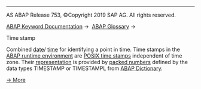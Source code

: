   

* * *

AS ABAP Release 753, ©Copyright 2019 SAP AG. All rights reserved.

[ABAP Keyword Documentation](javascript:call_link\('abenabap.htm'\)) →  [ABAP Glossary](javascript:call_link\('abenabap_glossary.htm'\)) → 

Time stamp

Combined [date](javascript:call_link\('abendate_glosry.htm'\) "Glossary Entry")/ [time](javascript:call_link\('abentime_glosry.htm'\) "Glossary Entry") for identifying a point in time. Time stamps in the [ABAP runtime environment](javascript:call_link\('abenabap_runtime_envir_glosry.htm'\) "Glossary Entry") are [POSIX time stamps](javascript:call_link\('abenposix_timestamp_glosry.htm'\) "Glossary Entry") independent of time zone. Their [representation](javascript:call_link\('abentime_stamp_oview.htm'\)) is provided by [packed numbers](javascript:call_link\('abenpacked_number_glosry.htm'\) "Glossary Entry") defined by the data types TIMESTAMP or TIMESTAMPL from [ABAP Dictionary](javascript:call_link\('abenabap_dictionary_glosry.htm'\) "Glossary Entry").

[→ More](javascript:call_link\('abentime_stamps.htm'\))